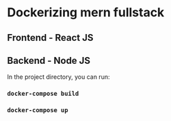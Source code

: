 # Dockerizing mern fullstack 

## Frontend - React JS
## Backend - Node  JS

In the project directory, you can run:
### `docker-compose build`
### `docker-compose up`

